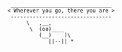      ________________________________
    < Wherever you go, there you are >
     --------------------------------
          \   ,__,
           \  (oo)____
              (__)    )\
                 ||--|| *
